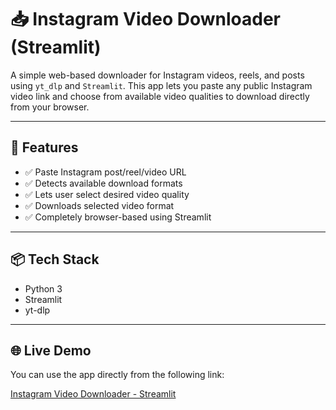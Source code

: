 # 📥 Instagram Video Downloader (Streamlit)

A simple web-based downloader for Instagram videos, reels, and posts using `yt_dlp` and `Streamlit`. This app lets you paste any public Instagram video link and choose from available video qualities to download directly from your browser.

---

## 🚀 Features

- ✅ Paste Instagram post/reel/video URL
- ✅ Detects available download formats
- ✅ Lets user select desired video quality
- ✅ Downloads selected video format
- ✅ Completely browser-based using Streamlit

---

## 📦 Tech Stack

- Python 3
- Streamlit
- yt-dlp

---

## 🌐 Live Demo

You can use the app directly from the following link:

[Instagram Video Downloader - Streamlit](https://downloadeverything.streamlit.app/)


